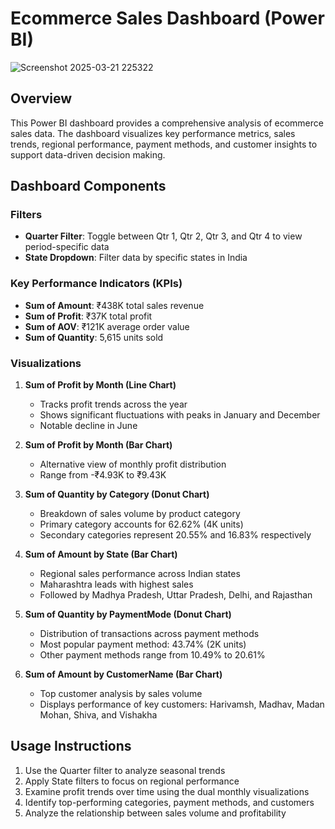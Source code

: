 # Ecommerce Sales Dashboard (Power BI)
![Screenshot 2025-03-21 225322](https://github.com/user-attachments/assets/67a25bb6-be4c-4572-904c-d6a1653bcabf)

## Overview
This Power BI dashboard provides a comprehensive analysis of ecommerce sales data. The dashboard visualizes key performance metrics, sales trends, regional performance, payment methods, and customer insights to support data-driven decision making.

## Dashboard Components

### Filters
- **Quarter Filter**: Toggle between Qtr 1, Qtr 2, Qtr 3, and Qtr 4 to view period-specific data
- **State Dropdown**: Filter data by specific states in India

### Key Performance Indicators (KPIs)
- **Sum of Amount**: ₹438K total sales revenue
- **Sum of Profit**: ₹37K total profit
- **Sum of AOV**: ₹121K average order value
- **Sum of Quantity**: 5,615 units sold

### Visualizations
1. **Sum of Profit by Month (Line Chart)**
   - Tracks profit trends across the year
   - Shows significant fluctuations with peaks in January and December
   - Notable decline in June

2. **Sum of Profit by Month (Bar Chart)**
   - Alternative view of monthly profit distribution
   - Range from -₹4.93K to ₹9.43K

3. **Sum of Quantity by Category (Donut Chart)**
   - Breakdown of sales volume by product category
   - Primary category accounts for 62.62% (4K units)
   - Secondary categories represent 20.55% and 16.83% respectively

4. **Sum of Amount by State (Bar Chart)**
   - Regional sales performance across Indian states
   - Maharashtra leads with highest sales
   - Followed by Madhya Pradesh, Uttar Pradesh, Delhi, and Rajasthan

5. **Sum of Quantity by PaymentMode (Donut Chart)**
   - Distribution of transactions across payment methods
   - Most popular payment method: 43.74% (2K units)
   - Other payment methods range from 10.49% to 20.61%

6. **Sum of Amount by CustomerName (Bar Chart)**
   - Top customer analysis by sales volume
   - Displays performance of key customers: Harivamsh, Madhav, Madan Mohan, Shiva, and Vishakha

## Usage Instructions
1. Use the Quarter filter to analyze seasonal trends
2. Apply State filters to focus on regional performance
3. Examine profit trends over time using the dual monthly visualizations
4. Identify top-performing categories, payment methods, and customers
5. Analyze the relationship between sales volume and profitability
